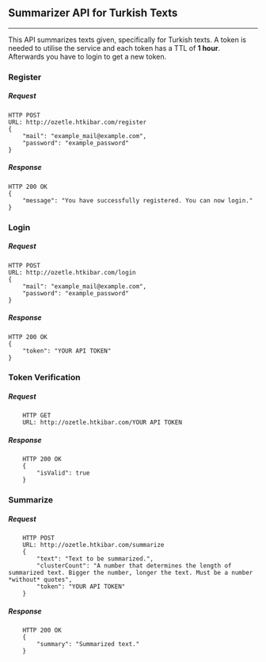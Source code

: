 ## Summarizer API for Turkish Texts

---

This API summarizes texts given, specifically for Turkish texts. A token is needed to utilise the service and each token has a TTL of **1 hour**. Afterwards you have to login to get a new token.

### Register
##### Request

	HTTP POST
	URL: http://ozetle.htkibar.com/register
    {
	    "mail": "example_mail@example.com",
	    "password": "example_password"
    }

##### Response

	HTTP 200 OK
    {
	    "message": "You have successfully registered. You can now login."
    }

### Login
##### Request

	HTTP POST
	URL: http://ozetle.htkibar.com/login
    {
	    "mail": "example_mail@example.com",
	    "password": "example_password"
    }

##### Response

    HTTP 200 OK
    {
	    "token": "YOUR API TOKEN"
    }

### Token Verification
##### Request

		HTTP GET
    	URL: http://ozetle.htkibar.com/YOUR API TOKEN

##### Response

		HTTP 200 OK
		{
			"isValid": true
		}
### Summarize
##### Request
		
		HTTP POST
		URL: http://ozetle.htkibar.com/summarize
		{
			"text": "Text to be summarized.",
			"clusterCount": "A number that determines the length of summarized text. Bigger the number, longer the text. Must be a number *without* quotes",
			"token": "YOUR API TOKEN"
		}
##### Response
		
		HTTP 200 OK
		{
			"summary": "Summarized text."
		}